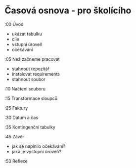 # Časová osnova - pro školícího

:00 Úvod
* ukázat tabulku
* cíle
* vstupní úroveň
* očekávání

:05 Než začneme pracovat
* stahnout repozitář
* instalovat requirements
* stahnout soubor

:10 Načtení souboru

:15 Transformace sloupců

:25 Faktury

:30 Datum a čas

:35 Kontingenční tabulky

:45 Závěr
* jak se naplnilo očekávání?
* jaká je výstupní úroveň?

:53 Reflexe

